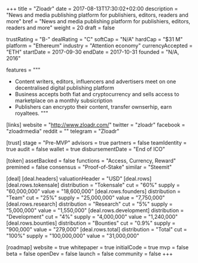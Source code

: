 +++
title = "Zloadr"
date = 2017-08-13T17:30:02+02:00
description = "News and media publishing platform for publishiers, editors, readers and more"
bref = "News and media publishing platform for publishiers, editors, readers and more"
weight = 20
draft = false

trustRating = "B-"
dealRating = "C"
softCap = "N/A"
hardCap = "$31 M"
platform = "Ethereum"
industry = "Attention economy"
currencyAccepted = "ETH"
startDate = 2017-09-30
endDate = 2017-10-31
founded = "N/A, 2016"

features = """
- Content writers, editors, influencers and advertisers meet on one decentralised digital publishing platform
- Business accepts both fiat and cryptocurrency and sells access to marketplace on a monthly subsicription
- Publishers can encrypto their content, transfer ownserhip, earn royaltees.
"""

[links]
  website = "http://www.zloadr.com/"
  twitter = "zloadr"
  facebook = "zloadrmedia"
  reddit = ""
  telegram = "Zloadr"


[trust]
  stage = "Pre-MVP"
  advisors = true
  partners = false
  teamIdentity = true
  audit = false
  wallet = true
  disbursementDate = "End of ICO"

[token]
  assetBacked = false
  functions = "Access, Currency, Reward"
  premined = false
  consensus = "Proof-of-Stake"
  similar = "Steemit"

[deal]
  [deal.headers]
    valuationHeader = "USD"
  [deal.rows]
    [deal.rows.tokensale]
      distribution = "Tokensale"
      cut = "60%"
      supply = "60,000,000"
      value = "18,600,000"
    [deal.rows.founders]
      distribution = "Team"
      cut = "25%"
      supply = "25,000,000"
      value = "7,750,000"
    [deal.rows.research]
      distribution = "Research"
      cut = "5%"
      supply = "5,000,000"
      value = "1,550,000"
    [deal.rows.development]
      distribution = "Development"
      cut = "4%"
      supply = "4,000,000"
      value = "1,240,000"
    [deal.rows.bounties]
      distribution = "Bounties"
      cut = "0.9%"
      supply = "900,000"
      value = "279,000"
    [deal.rows.total]
      distribution = "Total"
      cut = "100%"
      supply = "100,000,000"
      value = "31,000,000"

[roadmap]
  website = true
  whitepaper = true
  initialCode = true
  mvp = false
  beta = false
  openDev = false
  launch = false
  community = false
+++
